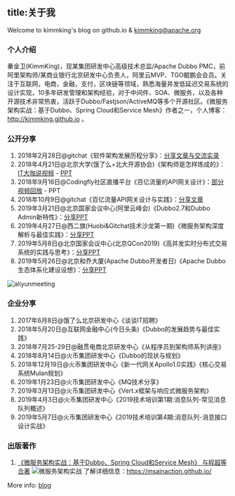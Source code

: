 title:关于我
---
Welcome to kimmking's blog on github.io & kimmking@apache.org

### 个人介绍

秦金卫(KimmKing)，现某集团研发中心高级技术总监/Apache Dubbo PMC，前阿里架构师/某商业银行北京研发中心负责人，阿里云MVP、TGO鲲鹏会会员。关注于互联网，电商，金融，支付，区块链等领域，熟悉海量并发低延迟交易系统的设计实现，10多年研发管理和架构经验，对于中间件、SOA、微服务，以及各种开源技术非常热衷，活跃于Dubbo/Fastjson/ActiveMQ等多个开源社区。《微服务架构实战：基于Dubbo、Spring Cloud和Service Mesh》作者之一，个人博客：http://kimmking.github.io 。

### 公开分享

1. 2018年2月28日@gitchat《软件架构发展历程分享》：[分享文章与交流实录](https://gitbook.cn/gitchat/activity/5a795024b939c9068a20dd37)
2. 2018年4月21日@北京大学(饿了么+北大开源协会)《架构师是怎样炼成的》：[IT大咖说视频](http://www.itdks.com/dakalive/detail/11106) -  [PPT](http://www.itdks.com/meet/material/2072?fileId=18342)
3. 2018年9月16日@Codingfly社区直播平台《百亿流量的API网关设计》：[部分视频回放](http://1254184052.vod2.myqcloud.com/74496b1fvodgzp1254184052/be537d0f5285890781861216562/f0.mp4) - PPT
4. 2018年10月9日@gitchat《百亿流量API网关设计与实践》：[分享文章](https://gitbook.cn/gitchat/activity/5ba3c3946d2f7759a30b10d9)
5. 2019年3月21日@北京国家会议中心(阿里云峰会)《Dubbo2.7和Dubbo Admin新特性》：[分享PPT](/ppt/dubbo2.7.pptx)
6. 2019年4月27日@西二旗(Huobi&Gitchat技术沙龙第一期)《微服务架构深度解析与最佳实践》：[分享PPT](/ppt/微服务架构深度解析与最佳实践-秦金卫KimmKing.pdf)
7. 2019年5月8日@北京国家会议中心(北京QCon2019)《高并发实时分布式交易系统的实践与思考》：[分享PPT](/ppt/QCon2019_交易系统的实践与思考-秦金卫KimmKing.pdf)
8. 2019年5月26日@北京和乔大厦(Apache Dubbo开发者日)《Apache Dubbo生态体系化建设设想》：[分享PPT](/ppt/ApacheDubbo生态体系化建设设想-秦金卫KimmKing.pdf)

![aliyunmeeting](/images/02.jpg)

### 企业分享

1. 2017年6月8日@饿了么北京研发中心《谈谈IT招聘》
2. 2018年5月20日@互联网金融中心(今日头条)《Dubbo的发展趋势与最佳实践》
3. 2018年7月25-29日@融贯电商北京研发中心《从程序员到架构师系列讲座》
4. 2018年8月14日@火币集团研发中心《Dubbo的现状与规划》
5. 2018年12月19日@火币集团研发中心《新一代网关Apollo1.0实践》《核心交易系统Mulan规划》
5. 2019年1月23日@火币集团研发中心《MQ技术分享》
6. 2019年3月13日@火币集团研发中心《Vert.x框架与响应式微服务架构》
7. 2019年4月3日@火币集团研发中心《2019技术培训第1期:消息队列-常见消息队列概述》
8. 2019年5月7日@火币集团研发中心《2019技术培训第4期:消息队列-消息接口设计实战》

### 出版著作

1. [《微服务架构实战：基于Dubbo、Spring Cloud和Service Mesh》 与程超等合著](https://item.jd.com/12585284.html)
![微服务架构实战](/images/01.jpg)
了解详细信息：https://msainaction.github.io/

More info: [blog](http://blog.csdn.net/kimmking)
